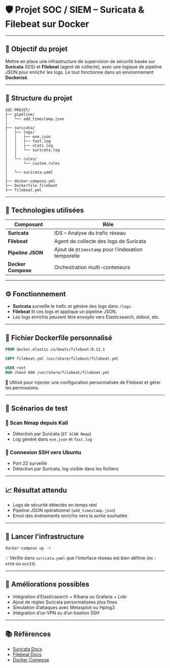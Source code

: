# 🛡️ Projet SOC / SIEM – Suricata & Filebeat sur Docker


---

## 📌 Objectif du projet

Mettre en place une infrastructure de supervision de sécurité basée sur **Suricata** (IDS) et **Filebeat** (agent de collecte), avec une logique de pipeline JSON pour enrichir les logs. Le tout fonctionne dans un environnement **Dockerisé**.

---

## 🧱 Structure du projet

```
SOC-PROJET/
├── pipeline/
│   └── add_timestamp.json
│
├── suricata/
│   ├── logs/
│   │   ├── eve.json
│   │   ├── fast.log
│   │   ├── stats.log
│   │   └── suricata.log
│   │
│   └── rules/
│       └── custom.rules
│
│   └── suricata.yaml
│
├── docker-compose.yml
├── Dockerfile.filebeat
├── filebeat.yml
```

---

## 🧰 Technologies utilisées

| Composant          | Rôle                                                |
|--------------------|-----------------------------------------------------|
| **Suricata**       | IDS – Analyse du trafic réseau                      |
| **Filebeat**       | Agent de collecte des logs de Suricata              |
| **Pipeline JSON**  | Ajout de `@timestamp` pour l’indexation temporelle  |
| **Docker Compose** | Orchestration multi-conteneurs                      |

---

## ⚙️ Fonctionnement

- **Suricata** surveille le trafic et génère des logs dans `/logs`.
- **Filebeat** lit ces logs et applique un pipeline JSON.
- Les logs enrichis peuvent être envoyés vers Elasticsearch, stdout, etc.

---

## 🔧 Fichier Dockerfile personnalisé

```dockerfile
FROM docker.elastic.co/beats/filebeat:8.12.1

COPY filebeat.yml /usr/share/filebeat/filebeat.yml

USER root
RUN chmod 600 /usr/share/filebeat/filebeat.yml
```

🎯 Utilisé pour injecter une configuration personnalisée de Filebeat et gérer les permissions.

---

## 🧪 Scénarios de test

### 🔹 Scan Nmap depuis Kali
- Détection par Suricata (`ET SCAN Nmap`)
- Log généré dans `eve.json` et `fast.log`

### 🔹 Connexion SSH vers Ubuntu
- Port 22 surveillé
- Détection par Suricata, log visible dans les fichiers

---

## 📈 Résultat attendu

- Logs de sécurité détectés en temps réel
- Pipeline JSON opérationnel (`add_timestamp.json`)
- Envoi des événements enrichis vers la sortie souhaitée

---

## 🚀 Lancer l’infrastructure

```bash
docker-compose up -d
```

💡 Vérifie dans `suricata.yaml` que l’interface réseau est bien définie (ex : `eth0` ou `ens33`).

---

## 🚧 Améliorations possibles

- Intégration d’Elasticsearch + Kibana ou Grafana + Loki
- Ajout de règles Suricata personnalisées plus fines
- Simulation d’attaques avec Metasploit ou Hping3
- Intégration d’un VPN ou d’un bastion SSH

---

## 📚 Références

- [Suricata Docs](https://suricata.readthedocs.io/)
- [Filebeat Docs](https://www.elastic.co/guide/en/beats/filebeat/)
- [Docker Compose](https://docs.docker.com/compose/)
